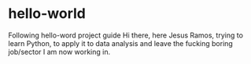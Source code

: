 # hello-world
Following hello-word project guide 
Hi there, here Jesus Ramos, trying to learn Python, to apply it to data analysis and leave the fucking boring job/sector I am now working in. 
